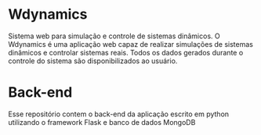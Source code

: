 # Wdynamics
Sistema web para simulação e controle de sistemas dinâmicos.
O Wdynamics é uma aplicação web capaz de realizar simulações de sistemas dinâmicos e controlar sistemas reais.
Todos os dados gerados durante o controle do sistema são disponibilizados ao usuário.

# Back-end
Esse repositório contem o back-end da aplicação escrito em python utilizando o framework Flask e banco de dados MongoDB

